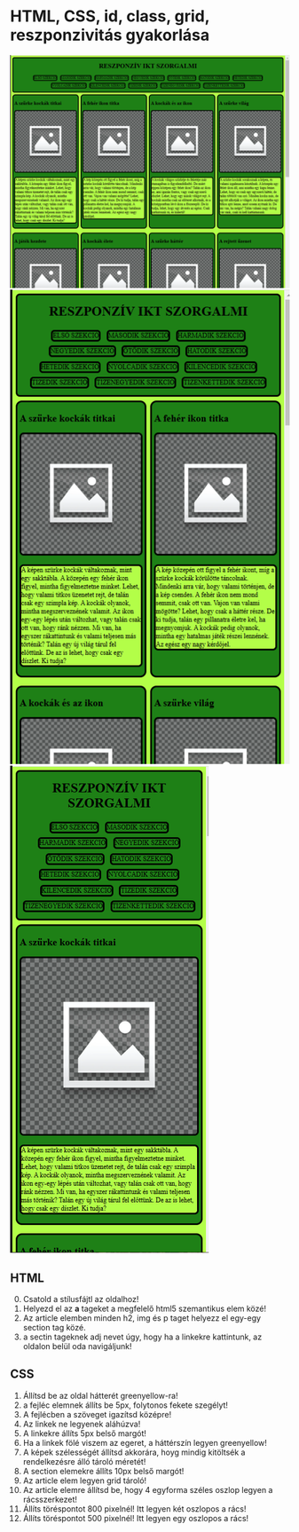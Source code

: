 # HTML, CSS, id, class, grid, reszponzivitás gyakorlása

<img src="minta/asztali.PNG" alt="asztali"><br>
<img src="minta/tablet.PNG" alt="asztali"> 
<img src="minta/mobil.PNG" alt="asztali"><br>

## HTML 

0. Csatold a stílusfájtl az oldalhoz!
1. Helyezd el az **a** tageket a megfelelő html5 szemantikus elem közé!
2. Az article elemben minden h2, img és p taget helyezz el egy-egy section tag közé.
3. a sectin tageknek adj nevet úgy, hogy ha a linkekre kattintunk, az oldalon belül oda navigáljunk!


## CSS

1. Állítsd be az oldal hátterét greenyellow-ra!
2. a fejléc elemnek állíts be 5px, folytonos fekete szegélyt!
3. A fejlécben a szöveget igazítsd középre!
4. Az linkek ne legyenek aláhúzva!
5. A linkekre állíts 5px belső margót!
6. Ha  a linkek fölé viszem az egeret, a háttérszín legyen greenyellow!
7. A képek szélességét állítsd akkorára, hoyg mindig kitöltsék a rendelkezésre álló tároló méretét!
8. A section elemekre állíts 10px belső margót!
9. Az article elem legyen grid tároló! 
10. Az article elemre állítsd be, hogy 4 egyforma széles oszlop legyen a rácsszerkezet!
11. Állíts töréspontot 800 pixelnél! Itt legyen két oszlopos a rács!
12. Állíts töréspontot 500 pixelnél! Itt legyen egy oszlopos a rács!


